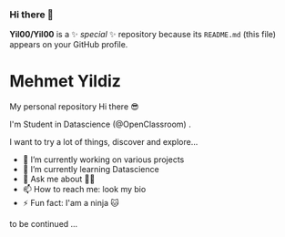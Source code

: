 ### Hi there 👋


**Yil00/Yil00** is a ✨ _special_ ✨ repository because its `README.md` (this file) appears on your GitHub profile.

# Mehmet Yildiz
My personal repository
Hi there 😎

I'm Student in Datascience (@OpenClassroom) .

I want to try a lot of things, discover and explore...

- 🔭 I’m currently working on various projects
- 🌱 I’m currently learning Datascience
- 💬 Ask me about 🤷‍♂️
- 📫 How to reach me: look my bio 
- ⚡ Fun fact: I'am a ninja 🐱‍

to be continued ...

